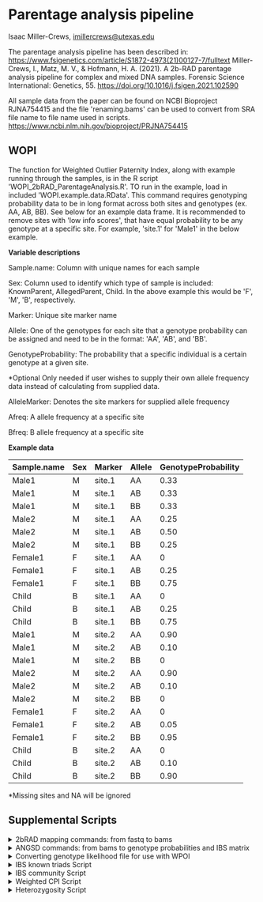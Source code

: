 # Parentage analysis pipeline

Isaac Miller-Crews, imillercrews@utexas.edu

The parentage analysis pipeline has been described in: https://www.fsigenetics.com/article/S1872-4973(21)00127-7/fulltext
Miller-Crews, I., Matz, M. V., & Hofmann, H. A. (2021). A 2b-RAD parentage analysis pipeline for complex and mixed DNA samples. Forensic Science International: Genetics, 55. https://doi.org/10.1016/j.fsigen.2021.102590

All sample data from the paper can be found on NCBI Bioproject RJNA754415 and the file 'renaming.bams' can be used to convert from SRA file name to file name used in scripts.
https://www.ncbi.nlm.nih.gov/bioproject/PRJNA754415

## WOPI

The function for Weighted Outlier Paternity Index, along with example running through the samples, is in the R script 'WOPI_2bRAD_ParentageAnalysis.R'. TO run in the example, load in included 'WOPI.example.data.RData'. This command requires genotyping probability data to be in long format across both sites and genotypes (ex. AA, AB, BB). See below for an example data frame. It is recommended to remove sites with 'low info scores', that have equal probability to be any genotype at a specific site. For example, 'site.1' for 'Male1' in the below example.

**Variable descriptions**

Sample.name: Column with unique names for each sample

Sex: Column used to identify which type of sample is included: KnownParent, AllegedParent, Child. In the above example this would be 'F', 'M', 'B', respectively.

Marker: Unique site marker name

Allele: One of the genotypes for each site that a genotype probability can be assigned and need to be in the format: 'AA', 'AB', and 'BB'. 

GenotypeProbability: The probability that a specific individual is a certain genotype at a given site. 

*Optional
Only needed if user wishes to supply their own allele frequency data instead of calculating from supplied data. 

AlleleMarker: Denotes the site markers for supplied allele frequency 

Afreq: A allele frequency at a specific site

Bfreq: B allele frequency at a specific site

**Example data**

| Sample.name  | Sex | Marker  | Allele | GenotypeProbability |
| ------------- | ------------- | ------------- | ------------- | ------------- |
| Male1  | M | site.1 | AA  | 0.33  |
| Male1  | M | site.1 | AB  | 0.33  |
| Male1  | M | site.1 | BB  | 0.33  |
| Male2  | M | site.1 | AA  | 0.25  |
| Male2  | M | site.1 | AB  | 0.50  |
| Male2  | M | site.1 | BB  | 0.25  |
| Female1  | F | site.1 | AA  | 0  |
| Female1  | F | site.1 | AB  | 0.25  |
| Female1  | F | site.1 | BB  | 0.75  |
| Child  | B | site.1 | AA  | 0  |
| Child  | B | site.1 | AB  | 0.25  |
| Child  | B | site.1 | BB  | 0.75  |
| Male1  | M | site.2 | AA  | 0.90  |
| Male1  | M | site.2 | AB  | 0.10  |
| Male1  | M | site.2 | BB  | 0  |
| Male2  | M | site.2 | AA  | 0.90  |
| Male2  | M | site.2 | AB  | 0.10  |
| Male2  | M | site.2 | BB  | 0  |
| Female1  | F | site.2 | AA  | 0  |
| Female1  | F | site.2 | AB  | 0.05  |
| Female1  | F | site.2 | BB  | 0.95  |
| Child  | B | site.2 | AA  | 0  |
| Child  | B | site.2 | AB  | 0.10  |
| Child  | B | site.2 | BB  | 0.90  |

*Missing sites and NA will be ignored 

## Supplemental Scripts

<details>
           <summary> 2bRAD mapping commands: from fastq to bams </summary>
           <p>Using command line script 'Bams_2bRAD_ParentageAnalysis.txt' goes from 2bRAD sequencing data as fastq files to output bams, with either a reference or reference-free de novo approach.  </p>
         </details>

<details>
           <summary> ANGSD commands: from bams to genotype probabilities and IBS matrix </summary>
           <p>Using command line script 'ANGSD_2bRAD_ParentageAnalysis.txt' goes from bam files to output genotype probabilities and IBS matrix using ANGSD.  </p>
         </details>
         
<details>
           <summary> Converting genotype likelihood file for use with WPOI </summary>
           <p>In the folder 'Filenames_2bRAD_ParentageAnalysis' are the R scripts and all files needed to generate appropriate sample files. This is mainly important for creating the 'data.geno.filter.trans.RData' from the genotype probabilities output from ANGSD in beagle file format. The first R script 'Create ID file for samples.R' is needed to create the 'bams.ind.csv' and 'bams.ind.geno.csv'. These files along with output from the ANGSD commands, 'filtered2.pos'and 'ddB.geno.likelihood.beagle', are used by the R script 'Pat geno likelihoods filtered.R' to generate the 'data.geno.filter.trans.RData' used in the WOPI example. To create the data used in the WOPI example from 'data.geno.filter.trans.RData' use the R script 'Create files for WOPI.R'.</p>
         </details>

<details>
           <summary> IBS known triads Script </summary>
           <p>In the folder 'IBS_2bRAD_ParentageAnalysis' are the R scripts and all files, including IBS matrices, needed to generate clustered IBS matrices for known triad samples. </p>
         </details>
         
<details>
           <summary> IBS community Script </summary>
           <p>In the folder 'IBS_community_scripts' are the R scripts and all files, including IBS matrices, needed to generate clustered IBS matrices for each naturalistic community. </p>
         </details>
         
<details>
           <summary> Weighted CPI Script </summary>
           <p>An attempt at a more traditional CPI paternity test utilizing the function PaternityIndex can be found in the R scripts 'Phase 1 Tank Examples Pat geno likelihoods filtered.R' and 'Phase 2 Tank Examples Pat geno likelihoods filtered.R' found in the folder 'CPI.test'.</p>
         </details>      
<details>
           <summary> Heterozygosity Script </summary>
           <p>To calculate heterozygosity statistics from bam files use 'README_2bRAD_ParentageAnalysis_Heterozygosity.txt'. </p>
         </details>      
